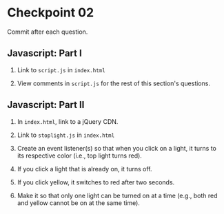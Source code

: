 # Checkpoint 02

Commit after each question.

## Javascript: Part I

1. Link to `script.js` in `index.html`

1. View comments in `script.js` for the rest of this section's questions.

## Javascript: Part II

1. In `index.html`, link to a jQuery CDN.

1. Link to `stoplight.js` in `index.html`

1. Create an event listener(s) so that when you click on a light, it turns to its respective color (i.e., top light turns red).

1. If you click a light that is already on, it turns off.

1. If you click yellow, it switches to red after two seconds.

1. Make it so that only one light can be turned on at a time (e.g., both red and yellow cannot be on at the same time).
